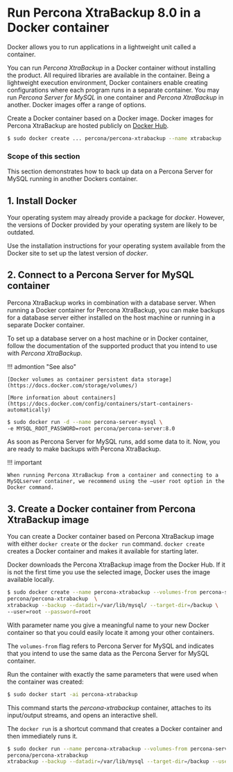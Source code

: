 # Run Percona XtraBackup 8.0 in a Docker container

Docker allows you to run applications in a lightweight unit called a
container.

You can run *Percona XtraBackup* in a Docker container without installing
the product. All required libraries are available in
the container. Being a lightweight execution environment, Docker containers
enable creating configurations where each program runs in a separate container. You may run
*Percona Server for MySQL* in one container and *Percona XtraBackup* in
another. Docker images offer a range of options.

Create a Docker container based on a Docker image. Docker images for
Percona XtraBackup are hosted publicly on [Docker Hub](https://hub.docker.com/r/percona/percona-xtrabackup).

```{.bash data-prompt="$"}
$ sudo docker create ... percona/percona-xtrabackup --name xtrabackup ...
```

### Scope of this section

This section demonstrates how to back up data
on a Percona Server for MySQL running in another Dockers container.

## 1. Install Docker

Your operating system may already provide a package for *docker*. However,
the versions of Docker provided by your operating system are likely to be
outdated.

Use the installation instructions for your operating system available from
the Docker site to set up the latest version of *docker*.

## 2. Connect to a Percona Server for MySQL container

Percona XtraBackup works in combination with a database server. When
running a Docker container for Percona XtraBackup, you can make
backups for a database server either installed on the host machine or
running in a separate Docker container.

To set up a database server on a host machine or in Docker
container, follow the documentation of the supported product that you
intend to use with *Percona XtraBackup*.

!!! admontion "See also"

    [Docker volumes as container persistent data storage](https://docs.docker.com/storage/volumes/)

    [More information about containers](https://docs.docker.com/config/containers/start-containers-automatically)

```{.bash data-prompt="$"}
$ sudo docker run -d --name percona-server-mysql \
-e MYSQL_ROOT_PASSWORD=root percona/percona-server:8.0
```

As soon as Percona Server for MySQL runs, add some data to it. Now, you are
ready to make backups with Percona XtraBackup.

!!! important
 
    When running Percona XtraBackup from a container and connecting to a 
    MySQLserver container, we recommend using the –user root option in the 
    Docker command.

## 3. Create a Docker container from Percona XtraBackup image

You can create a Docker container based on Percona XtraBackup image with
either `docker create` or the `docker run` command. `docker create`
creates a Docker container and makes it available for starting later.

Docker downloads the Percona XtraBackup image from the Docker Hub. If it
is not the first time you use the selected image, Docker uses the image
available locally.

```{.bash data-prompt="$"}
$ sudo docker create --name percona-xtrabackup --volumes-from percona-server-mysql \
percona/percona-xtrabackup  \
xtrabackup --backup --datadir=/var/lib/mysql/ --target-dir=/backup \
--user=root --password=root
```

With parameter name you give a meaningful name to your new Docker container
so that you could easily locate it among your other containers.

The `volumes-from` flag refers to Percona Server for MySQL and indicates
that you intend to use the same data as the Percona Server for MySQL container.

Run the container with exactly the same parameters that were used when the
container was created:

```{.bash data-prompt="$"}
$ sudo docker start -ai percona-xtrabackup
```

This command starts the *percona-xtrabackup* container, attaches to its
input/output streams, and opens an interactive shell.

The `docker run` is a shortcut command that creates a Docker container and
then immediately runs it.

```{.bash data-prompt="$"}
$ sudo docker run --name percona-xtrabackup --volumes-from percona-server-mysql \
percona/percona-xtrabackup
xtrabackup --backup --datadir=/var/lib/mysql --target-dir=/backup --user=root --password=root
```

